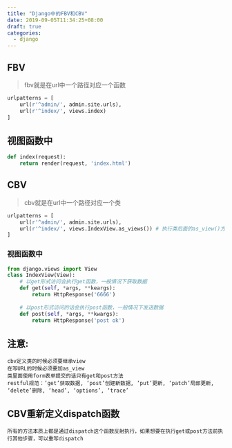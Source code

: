 ```yaml
---
title: "Django中的FBV和CBV"
date: 2019-09-05T11:34:25+08:00
draft: true
categories:
  - django
---
```


## FBV

> fbv就是在url中一个路径对应一个函数

```python
urlpatterns = [
    url(r'^admin/', admin.site.urls),
    url(r'^index/', views.index)
]
```

## 视图函数中

```python
def index(request):
    return render(request, 'index.html')

```

## CBV

>cbv就是在url中一个路径对应一个类

```python
urlpatterns = [
    url(r'^admin/', admin.site.urls),
    url(r'^index/', views.IndexView.as_views()) # 执行类后面的as_view()方法
]

```


### 视图函数中

```python
from django.views import View
class IndexView(View):
    # 以get形式访问会执行get函数，一般情况下获取数据
    def get(self, *args, **keargs):
        return HttpResponse('6666')
    
    # 以post形式访问的话会执行post函数，一般情况下发送数据
    def post(self, *args, **kwargs):
        return HttpResponse('post ok')

```

## 注意:

    cbv定义类的时候必须要继承view
    在写URL的时候必须要加as_view
    类里面使用form表单提交的话只有get和post方法
    restful规范：’get’获取数据, ‘post’创建新数据, ‘put’更新, ‘patch’局部更新, ‘delete’删除, ‘head’, ‘options’, ‘trace’
## CBV重新定义dispatch函数
    所有的方法本质上都是通过dispatch这个函数反射执行，如果想要在执行get或post方法前执行其他步骤，可以重写dispatch